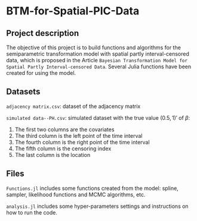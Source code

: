 # BTM-for-Spatial-PIC-Data
## Project description

The objective of this project is to build functions and algorithms for the semiparametric transformation model with spatial partly interval-censored data, which is  proposed in the Article ```Bayesian Transformation Model for Spatial Partly Interval-censored Data```. Several Julia functions have been created for using the model. 

## Datasets
```adjacency matrix.csv```: dataset of the adjacency matrix


```simulated data--PH.csv```: simulated dataset with the true value $(0.5, 1)'$ of $\beta$:

 1.  The first two columns are the covariates
 2.  The third column is the left point of the time interval
 3.  The fourth column is the right point of the time interval
 4.  The fifth column is the censoring index
 5.  The last column is the location


## Files
```Functions.jl``` includes some functions created from the model: spline, sampler, likelihood functions and MCMC algorithms, etc. 


```analysis.jl``` includes some hyper-parameters settings and instructions on how to run the code.
